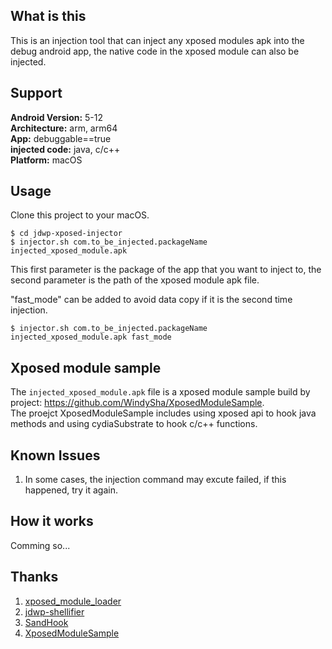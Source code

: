 ## What is this
This is an injection tool that can inject any xposed modules apk into the debug android app, the native code in the xposed module can also be injected.
## Support
**Android Version:** 5-12  
**Architecture:** arm, arm64  
**App:** debuggable==true  
**injected code:** java, c/c++  
**Platform:** macOS
## Usage
Clone this project to your macOS.
```
$ cd jdwp-xposed-injector
$ injector.sh com.to_be_injected.packageName injected_xposed_module.apk
```
This first parameter is the package of the app that you want to inject to, the second parameter is the path of the xposed module apk file.

"fast_mode" can be added to avoid data copy if it is the second time injection.
```
$ injector.sh com.to_be_injected.packageName injected_xposed_module.apk fast_mode
```
## Xposed module sample
The `injected_xposed_module.apk` file is a xposed module sample build by project: https://github.com/WindySha/XposedModuleSample.  
The proejct XposedModuleSample includes using xposed api to hook java methods and using cydiaSubstrate to hook c/c++ functions.

## Known Issues
1. In some cases, the injection command may excute failed, if this happened, try it again.

## How it works
Comming so...
## Thanks
1. [xposed_module_loader](https://github.com/WindySha/xposed_module_loader)
2. [jdwp-shellifier](https://github.com/IOActive/jdwp-shellifier)
3. [SandHook](https://github.com/asLody/SandHook)
4. [XposedModuleSample](https://github.com/WindySha/XposedModuleSample)
